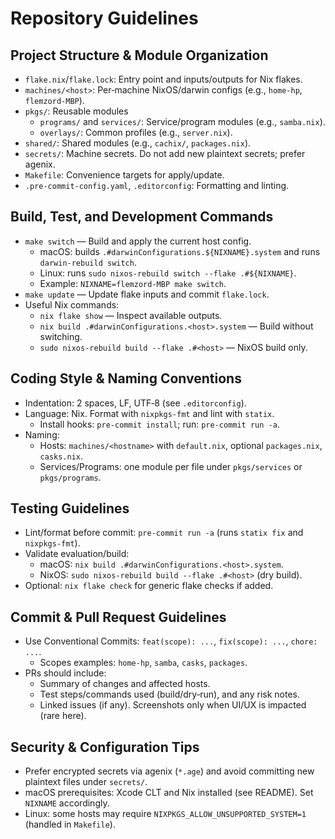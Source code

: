 # Repository Guidelines

## Project Structure & Module Organization
- `flake.nix`/`flake.lock`: Entry point and inputs/outputs for Nix flakes.
- `machines/<host>`: Per‑machine NixOS/darwin configs (e.g., `home-hp`, `flemzord-MBP`).
- `pkgs/`: Reusable modules
  - `programs/` and `services/`: Service/program modules (e.g., `samba.nix`).
  - `overlays/`: Common profiles (e.g., `server.nix`).
- `shared/`: Shared modules (e.g., `cachix/`, `packages.nix`).
- `secrets/`: Machine secrets. Do not add new plaintext secrets; prefer agenix.
- `Makefile`: Convenience targets for apply/update.
- `.pre-commit-config.yaml`, `.editorconfig`: Formatting and linting.

## Build, Test, and Development Commands
- `make switch` — Build and apply the current host config.
  - macOS: builds `.#darwinConfigurations.${NIXNAME}.system` and runs `darwin-rebuild switch`.
  - Linux: runs `sudo nixos-rebuild switch --flake .#${NIXNAME}`.
  - Example: `NIXNAME=flemzord-MBP make switch`.
- `make update` — Update flake inputs and commit `flake.lock`.
- Useful Nix commands:
  - `nix flake show` — Inspect available outputs.
  - `nix build .#darwinConfigurations.<host>.system` — Build without switching.
  - `sudo nixos-rebuild build --flake .#<host>` — NixOS build only.

## Coding Style & Naming Conventions
- Indentation: 2 spaces, LF, UTF‑8 (see `.editorconfig`).
- Language: Nix. Format with `nixpkgs-fmt` and lint with `statix`.
  - Install hooks: `pre-commit install`; run: `pre-commit run -a`.
- Naming:
  - Hosts: `machines/<hostname>` with `default.nix`, optional `packages.nix`, `casks.nix`.
  - Services/Programs: one module per file under `pkgs/services` or `pkgs/programs`.

## Testing Guidelines
- Lint/format before commit: `pre-commit run -a` (runs `statix fix` and `nixpkgs-fmt`).
- Validate evaluation/build:
  - macOS: `nix build .#darwinConfigurations.<host>.system`.
  - NixOS: `sudo nixos-rebuild build --flake .#<host>` (dry build).
- Optional: `nix flake check` for generic flake checks if added.

## Commit & Pull Request Guidelines
- Use Conventional Commits: `feat(scope): ...`, `fix(scope): ...`, `chore: ...`.
  - Scopes examples: `home-hp`, `samba`, `casks`, `packages`.
- PRs should include:
  - Summary of changes and affected hosts.
  - Test steps/commands used (build/dry‑run), and any risk notes.
  - Linked issues (if any). Screenshots only when UI/UX is impacted (rare here).

## Security & Configuration Tips
- Prefer encrypted secrets via agenix (`*.age`) and avoid committing new plaintext files under `secrets/`.
- macOS prerequisites: Xcode CLT and Nix installed (see README). Set `NIXNAME` accordingly.
- Linux: some hosts may require `NIXPKGS_ALLOW_UNSUPPORTED_SYSTEM=1` (handled in `Makefile`).

